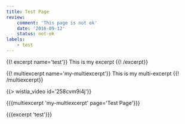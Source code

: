 ```yaml
---
title: Test Page
review:
    comment: 'This page is not ok'
    date: '2016-09-12'
    status: not-ok
labels:
    - test
---
```



{{! excerpt name='test'}}
This is my excerpt
{{! /excerpt}}

{{! multiexcerpt name='my-multiexcerpt'}}
This is my multi-excerpt
{{! /multiexcerpt}}

{{> wistia_video id='258cvm9i4j'}}

{{{multiexcerpt 'my-multiexcerpt' page='Test Page'}}}

{{{excerpt 'test'}}}
